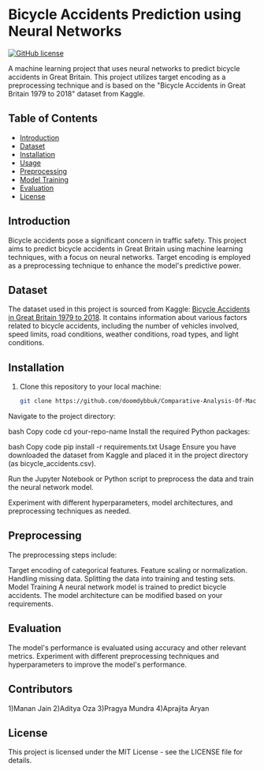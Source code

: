 # Bicycle Accidents Prediction using Neural Networks

[![GitHub license](https://img.shields.io/badge/license-MIT-blue.svg)](https://github.com/doomdybbuk/Comparative-Analysis-Of-Machine-Learning-Models/blob/master/LICENSE)

A machine learning project that uses neural networks to predict bicycle accidents in Great Britain. This project utilizes target encoding as a preprocessing technique and is based on the "Bicycle Accidents in Great Britain 1979 to 2018" dataset from Kaggle.

## Table of Contents

- [Introduction](#introduction)
- [Dataset](#dataset)
- [Installation](#installation)
- [Usage](#usage)
- [Preprocessing](#preprocessing)
- [Model Training](#model-training)
- [Evaluation](#evaluation)
- [License](#license)

## Introduction

Bicycle accidents pose a significant concern in traffic safety. This project aims to predict bicycle accidents in Great Britain using machine learning techniques, with a focus on neural networks. Target encoding is employed as a preprocessing technique to enhance the model's predictive power.

## Dataset

The dataset used in this project is sourced from Kaggle: [Bicycle Accidents in Great Britain 1979 to 2018](https://www.kaggle.com/your-username/bicycle-accidents-in-great-britain-1979-to-2018). It contains information about various factors related to bicycle accidents, including the number of vehicles involved, speed limits, road conditions, weather conditions, road types, and light conditions.

## Installation

1. Clone this repository to your local machine:
   ```bash
   git clone https://github.com/doomdybbuk/Comparative-Analysis-Of-Machine-Learning-Models.git
Navigate to the project directory:

bash
Copy code
cd your-repo-name
Install the required Python packages:

bash
Copy code
pip install -r requirements.txt
Usage
Ensure you have downloaded the dataset from Kaggle and placed it in the project directory (as bicycle_accidents.csv).

Run the Jupyter Notebook or Python script to preprocess the data and train the neural network model.

Experiment with different hyperparameters, model architectures, and preprocessing techniques as needed.

## Preprocessing
The preprocessing steps include:

Target encoding of categorical features.
Feature scaling or normalization.
Handling missing data.
Splitting the data into training and testing sets.
Model Training
A neural network model is trained to predict bicycle accidents. The model architecture can be modified based on your requirements.

## Evaluation
The model's performance is evaluated using accuracy and other relevant metrics. Experiment with different preprocessing techniques and hyperparameters to improve the model's performance.

## Contributors
1)Manan Jain
2)Aditya Oza 
3)Pragya Mundra
4)Aprajita Aryan

## License
This project is licensed under the MIT License - see the LICENSE file for details.

